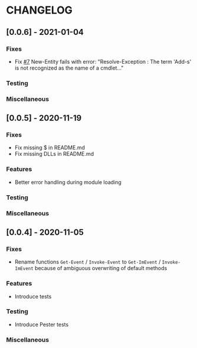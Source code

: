 # CHANGELOG

## [0.0.6] - 2021-01-04

### Fixes

- Fix [#7](https://github.com/OneIdentity/IdentityManager.PoSh/issues/7) New-Entity fails with error: "Resolve-Exception : The term 'Add-s' is not recognized as the name of a cmdlet..."

### Testing

### Miscellaneous

## [0.0.5] - 2020-11-19

### Fixes

- Fix missing $ in README.md
- Fix missing DLLs in README.md

### Features

- Better error handling during module loading

### Testing

### Miscellaneous

## [0.0.4] - 2020-11-05

### Fixes

- Rename functions ```Get-Event``` / ```Invoke-Event``` to ```Get-ImEvent``` / ```Invoke-ImEvent``` because of ambiguous overwriting of default methods

### Features

- Introduce tests

### Testing

- Introduce Pester tests

### Miscellaneous

